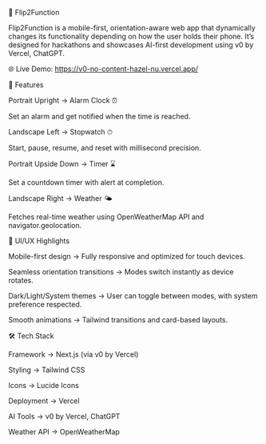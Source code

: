 📱 Flip2Function

Flip2Function is a mobile-first, orientation-aware web app that dynamically changes its functionality depending on how the user holds their phone. It’s designed for hackathons and showcases AI-first development using v0 by Vercel, ChatGPT.

🌐 Live Demo: https://v0-no-content-hazel-nu.vercel.app/

🚀 Features

Portrait Upright → Alarm Clock ⏰

Set an alarm and get notified when the time is reached.

Landscape Left → Stopwatch ⏱

Start, pause, resume, and reset with millisecond precision.

Portrait Upside Down → Timer ⌛

Set a countdown timer with alert at completion.

Landscape Right → Weather 🌤

Fetches real-time weather using OpenWeatherMap API and navigator.geolocation.

🎨 UI/UX Highlights

Mobile-first design → Fully responsive and optimized for touch devices.

Seamless orientation transitions → Modes switch instantly as device rotates.

Dark/Light/System themes → User can toggle between modes, with system preference respected.

Smooth animations → Tailwind transitions and card-based layouts.

🛠 Tech Stack

Framework → Next.js
 (via v0 by Vercel)

Styling → Tailwind CSS

Icons → Lucide Icons

Deployment → Vercel

AI Tools → v0 by Vercel, ChatGPT

Weather API → OpenWeatherMap
